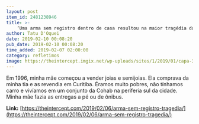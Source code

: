 ```yaml
---
layout: post
item_id: 2481238946
title: >-
    ‘Uma arma sem registro dentro de casa resultou na maior tragédia da minha vida’
author: Tatu D'Oquei
date: 2019-02-10 00:08:20
pub_date: 2019-02-10 00:08:20
time_added: 2019-02-07 02:00:00
category: refletimos
image: https://theintercept.imgix.net/wp-uploads/sites/1/2019/01/capa-3-1548180875.jpg?auto=compress%2Cformat&q=90&fit=crop&w=1200&h=800
---
```


Em 1996, minha mãe começou a vender joias e semijoias. Ela comprava da minha tia e as revendia em Curitiba. Éramos muito pobres, não tínhamos carro e vivíamos em um conjunto da Cohab na periferia sul da cidade. Minha mãe fazia as entregas a pé ou de ônibus.

**Link:** [https://theintercept.com/2019/02/06/arma-sem-registro-tragedia/](https://theintercept.com/2019/02/06/arma-sem-registro-tragedia/)

